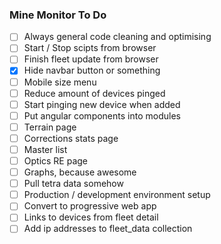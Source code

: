 ### Mine Monitor To Do

- [ ] Always general code cleaning and optimising
- [ ] Start / Stop scipts from browser
- [ ] Finish fleet update from browser
- [x] Hide navbar button or something
- [ ] Mobile size menu
- [ ] Reduce amount of devices pinged
- [ ] Start pinging new device when added
- [ ] Put angular components into modules
- [ ] Terrain page
- [ ] Corrections stats page
- [ ] Master list
- [ ] Optics RE page
- [ ] Graphs, because awesome
- [ ] Pull tetra data somehow
- [ ] Production / development environment setup
- [ ] Convert to progressive web app
- [ ] Links to devices from fleet detail
- [ ] Add ip addresses to fleet_data collection